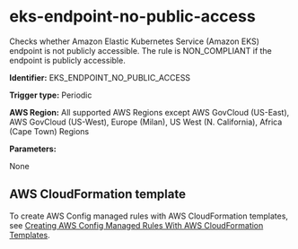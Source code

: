 # eks\-endpoint\-no\-public\-access<a name="eks-endpoint-no-public-access"></a>

Checks whether Amazon Elastic Kubernetes Service \(Amazon EKS\) endpoint is not publicly accessible\. The rule is NON\_COMPLIANT if the endpoint is publicly accessible\. 

**Identifier:** EKS\_ENDPOINT\_NO\_PUBLIC\_ACCESS

**Trigger type:** Periodic

**AWS Region:** All supported AWS Regions except AWS GovCloud \(US\-East\), AWS GovCloud \(US\-West\), Europe \(Milan\), US West \(N\. California\), Africa \(Cape Town\) Regions

**Parameters:**

None  

## AWS CloudFormation template<a name="w22aac11c29c17d149c15"></a>

To create AWS Config managed rules with AWS CloudFormation templates, see [Creating AWS Config Managed Rules With AWS CloudFormation Templates](aws-config-managed-rules-cloudformation-templates.md)\.
